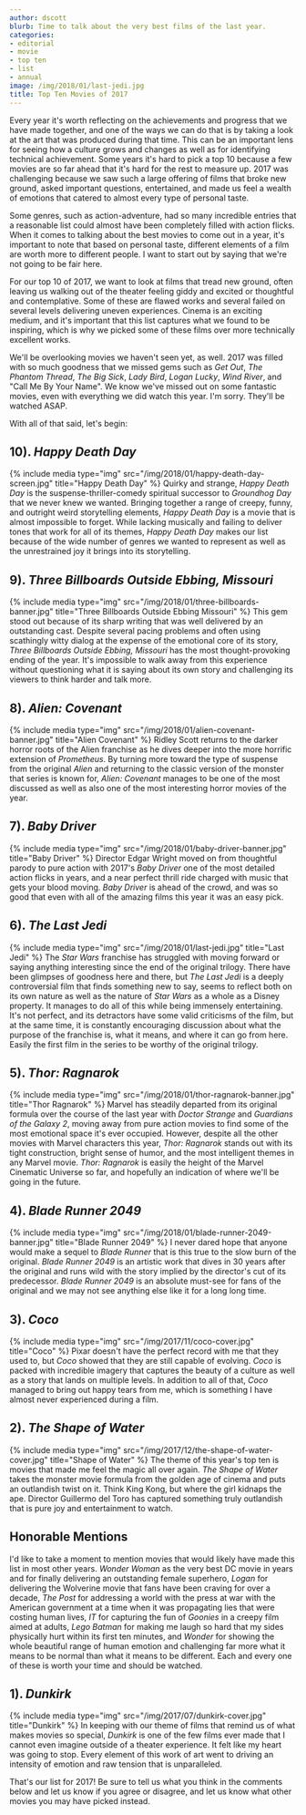 ```yaml
---
author: dscott
blurb: Time to talk about the very best films of the last year.
categories:
- editorial
- movie
- top ten
- list
- annual
image: /img/2018/01/last-jedi.jpg
title: Top Ten Movies of 2017
---
```


Every year it's worth reflecting on the achievements and progress that we have made together, and one of the ways we can do that is by taking a look at the art that was produced during that time. This can be an important lens for seeing how a culture grows and changes as well as for identifying technical achievement. Some years it's hard to pick a top 10 because a few movies are so far ahead that it's hard for the rest to measure up. 2017 was challenging because we saw such a large offering of films that broke new ground, asked important questions, entertained, and made us feel a wealth of emotions that catered to almost every type of personal taste.

Some genres, such as action-adventure, had so many incredible entries that a reasonable list could almost have been completely filled with action flicks. When it comes to talking about the best movies to come out in a year, it's important to note that based on personal taste, different elements of a film are worth more to different people. I want to start out by saying that we're not going to be fair here. 

For our top 10 of 2017, we want to look at films that tread new ground, often leaving us walking out of the theater feeling giddy and excited or thoughtful and contemplative. Some of these are flawed works and several failed on several levels delivering uneven experiences. Cinema is an exciting medium, and it's important that this list captures what we found to be inspiring, which is why we picked some of these films over more technically excellent works. 

We'll be overlooking movies we haven't seen yet, as well. 2017 was filled with so much goodness that we missed gems such as *Get Out*, *The Phantom Thread*, *The Big Sick*, *Lady Bird*, *Logan Lucky*,  *Wind River*, and "Call Me By Your Name". We know we've missed out on some fantastic movies, even with everything we did watch this year. I'm sorry. They'll be watched ASAP.

With all of that said, let's begin:

## 10). *Happy Death Day*
{% include media type="img" src="/img/2018/01/happy-death-day-screen.jpg" title="Happy Death Day" %}
Quirky and strange, *Happy Death Day* is the suspense-thriller-comedy spiritual successor to *Groundhog Day* that we never knew we wanted. Bringing together a range of creepy, funny, and outright weird storytelling elements, *Happy Death Day* is a movie that is almost impossible to forget. While lacking musically and failing to deliver tones that work for all of its themes, *Happy Death Day* makes our list because of the wide number of genres we wanted to represent as well as the unrestrained joy it brings into its storytelling.

## 9). *Three Billboards Outside Ebbing, Missouri*
{% include media type="img" src="/img/2018/01/three-billboards-banner.jpg" title="Three Billboards Outside Ebbing Missouri" %}
This gem stood out because of its sharp writing that was well delivered by an outstanding cast. Despite several pacing problems and often using scathingly witty dialog at the expense of the emotional core of its story, *Three Billboards Outside Ebbing, Missouri* has the most thought-provoking ending of the year. It's impossible to walk away from this experience without questioning what it is saying about its own story and challenging its viewers to think harder and talk more.

## 8). *Alien: Covenant*
{% include media type="img" src="/img/2018/01/alien-covenant-banner.jpg" title="Alien Covenant" %}
Ridley Scott returns to the darker horror roots of the Alien franchise as he dives deeper into the more horrific extension of *Prometheus*.  By turning more toward the type of suspense from the original *Alien* and returning to the classic version of the monster that series is known for, *Alien: Covenant* manages to be one of the most discussed as well as also one of the most interesting horror movies of the year.

## 7). *Baby Driver*
{% include media type="img" src="/img/2018/01/baby-driver-banner.jpg" title="Baby Driver" %}
Director Edgar Wright moved on from thoughtful parody to pure action with 2017's  *Baby Driver* one of the most detailed action flicks in years, and a near perfect thrill ride charged with music that gets your blood moving. *Baby Driver* is ahead of the crowd, and was so good that even with all of the amazing films this year it was an easy pick.

## 6). *The Last Jedi*
{% include media type="img" src="/img/2018/01/last-jedi.jpg" title="Last Jedi" %}
The *Star Wars* franchise has struggled with moving forward or saying anything interesting since the end of the original trilogy. There have been glimpses of goodness here and there, but *The Last Jedi* is a deeply controversial film that finds something new to say, seems to reflect both on its own nature as well as the nature of *Star Wars* as a whole as a Disney property. It manages to do all of this while being immensely entertaining. It's not perfect, and its detractors have some valid criticisms of the film, but at the same time, it is constantly encouraging discussion about what the purpose of the franchise is, what it means, and where it can go from here. Easily the first film in the series to be worthy of the original trilogy.

## 5). *Thor: Ragnarok*
{% include media type="img" src="/img/2018/01/thor-ragnarok-banner.jpg" title="Thor Ragnarok" %}
Marvel has steadily departed from its original formula over the course of the last year with *Doctor Strange* and *Guardians of the Galaxy 2*, moving away from pure action movies to find some of the most emotional space it's ever occupied. However, despite all the other movies with Marvel characters this year, *Thor: Ragnarok* stands out with its tight construction, bright sense of humor, and the most intelligent themes in any Marvel movie. *Thor: Ragnarok* is easily the height of the Marvel Cinematic Universe so far, and hopefully an indication of where we'll be going in the future.

## 4). *Blade Runner 2049*
{% include media type="img" src="/img/2018/01/blade-runner-2049-banner.jpg" title="Blade Runner 2049" %}
I never dared hope that anyone would make a sequel to *Blade Runner* that is this true to the slow burn of the original. *Blade Runner 2049* is an artistic work that dives in 30 years after the original and runs wild with the story implied by the director's cut of its predecessor. *Blade Runner 2049* is an absolute must-see for fans of the original and we may not see anything else like it for a long long time.

## 3). *Coco*
{% include media type="img" src="/img/2017/11/coco-cover.jpg" title="Coco" %}
Pixar doesn't have the perfect record with me that they used to, but *Coco* showed that they are still capable of evolving. *Coco* is packed with incredible imagery that captures the beauty of a culture as well as a story that lands on multiple levels. In addition to all of that, *Coco* managed to bring out happy tears from me, which is something I have almost never experienced during a film. 

## 2). *The Shape of Water*
{% include media type="img" src="/img/2017/12/the-shape-of-water-cover.jpg" title="Shape of Water" %}
The theme of this year's top ten is movies that made me feel the magic all over again. *The Shape of Water* takes the monster movie formula from the golden age of cinema and puts an outlandish twist on it. Think King Kong, but where the girl kidnaps the ape. Director Guillermo del Toro has captured something truly outlandish that is pure joy and entertainment to watch.

## Honorable Mentions
I'd like to take a moment to mention movies that would likely have made this list in most other years. *Wonder Woman* as the very best DC movie in years and for finally delivering an outstanding female superhero, *Logan* for delivering the Wolverine movie that fans have been craving for over a decade, *The Post* for addressing a world with the press at war with the American government at a time when it was propagating lies that were costing human lives, *IT* for capturing the fun of *Goonies* in a creepy film aimed at adults, *Lego Batman* for making me laugh so hard that my sides physically hurt within its first ten minutes, and *Wonder* for showing the whole beautiful range of human emotion and challenging far more what it means to be normal than what it means to be different. Each and every one of these is worth your time and should be watched.

## 1). *Dunkirk*
{% include media type="img" src="/img/2017/07/dunkirk-cover.jpg" title="Dunkirk" %}
In keeping with our theme of films that remind us of what makes movies so special, *Dunkirk* is one of the few films ever made that I cannot even imagine outside of a theater experience. It felt like my heart was going to stop. Every element of this work of art went to driving an intensity of emotion and raw tension that is unparalleled.  

That's our list for 2017! Be sure to tell us what you think in the comments below and let us know if you agree or disagree, and let us know what other movies you may have picked instead.